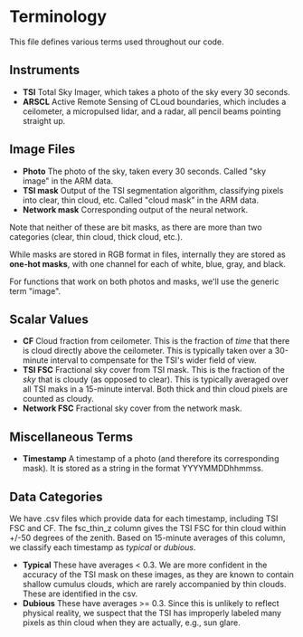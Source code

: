 # Terminology

This file defines various terms used throughout our code.

## Instruments

- **TSI** Total Sky Imager, which takes a photo of the sky every 30 seconds.
- **ARSCL** Active Remote Sensing of CLoud boundaries, which includes a ceilometer, a micropulsed lidar, and a radar,
all pencil beams pointing straight up.

## Image Files

- **Photo** The photo of the sky, taken every 30 seconds. Called "sky image" in the ARM data.
- **TSI mask** Output of the TSI segmentation algorithm, classifying pixels into clear, thin cloud, etc.
Called "cloud mask" in the ARM data.
- **Network mask** Corresponding output of the neural network.

Note that neither of these are bit masks, as there are more than two categories (clear, thin cloud, thick cloud, etc.).

While masks are stored in RGB format in files, internally they are stored as **one-hot masks**, with one channel for
each of white, blue, gray, and black.

For functions that work on both photos and masks, we'll use the generic term "image".

## Scalar Values

- **CF** Cloud fraction from ceilometer. This is the fraction of *time* that there is cloud directly above the ceilometer.
This is typically taken over a 30-minute interval to compensate for the TSI's wider field of view.
- **TSI FSC** Fractional sky cover from TSI mask. This is the fraction of the *sky* that is cloudy (as opposed to clear).
This is typically averaged over all TSI maks in a 15-minute interval. Both thick and thin cloud pixels are counted as cloudy.
- **Network FSC** Fractional sky cover from the network mask.

## Miscellaneous Terms

- **Timestamp** A timestamp of a photo (and therefore its corresponding mask). It is stored as a string in the format
YYYYMMDDhhmmss.

## Data Categories

We have .csv files which provide data for each timestamp, including TSI FSC and CF. The fsc_thin_z column gives the
TSI FSC for thin cloud within +/-50 degrees of the zenith. Based on 15-minute averages of this column, we classify each
timestamp as *typical* or *dubious*.

- **Typical** These have averages < 0.3. We are more confident in the accuracy of the TSI mask on these images, as
they are known to contain shallow cumulus clouds, which are rarely accompanied by thin clouds. These are identified in
the csv.
- **Dubious** These have averages >= 0.3. Since this is unlikely to reflect physical reality, we suspect that the
TSI has improperly labeled many pixels as thin cloud when they are actually, e.g., sun glare.

